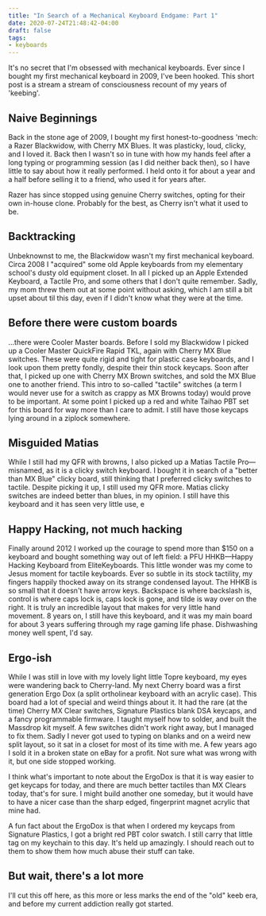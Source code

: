 ```yaml
---
title: "In Search of a Mechanical Keyboard Endgame: Part 1"
date: 2020-07-24T21:48:42-04:00
draft: false
tags:
- keyboards
---
```


It's no secret that I'm obsessed with mechanical keyboards. Ever since I bought my first mechanical keyboard in 2009, I've been hooked. This short post is a stream a stream of consciousness recount of my years of 'keebing'. 

## Naive Beginnings
Back in the stone age of 2009, I bought my first honest-to-goodness 'mech: a Razer Blackwidow, with Cherry MX Blues. It was plasticky, loud, clicky, and I loved it. Back then I wasn't so in tune with how my hands feel after a long typing or programming session (as I did neither back then), so I have little to say about how it really performed. I held onto it for about a year and a half before selling it to a friend, who used it for years after.

Razer has since stopped using genuine Cherry switches, opting for their own in-house clone. Probably for the best, as Cherry isn't what it used to be.

## Backtracking
Unbeknownst to me, the Blackwidow wasn't my first mechanical keyboard. Circa 2008 I "acquired" some old Apple keyboards from my elementary school's dusty old equipment closet. In all I picked up an Apple Extended Keyboard, a Tactile Pro, and some others that I don't quite remember. Sadly, my mom threw them out at some point without asking, which I am still a bit upset about til this day, even if I didn't know what they were at the time.

## Before there were custom boards
...there were Cooler Master boards. Before I sold my Blackwidow I picked up a Cooler Master QuickFire Rapid TKL, again with Cherry MX Blue switches. These were quite rigid and tight for plastic case keyboards, and I look upon them pretty fondly, despite their thin stock keycaps. Soon after that, I picked up one with Cherry MX Brown switches, and sold the MX Blue one to another friend. This intro to so-called "tactile" switches (a term I would never use for a switch as crappy as MX Browns today) would prove to be important. At some point I picked up a red and white Taihao PBT set for this board for way more than I care to admit. I still have those keycaps lying around in a ziplock somewhere.

## Misguided Matias
While I still had my QFR with browns, I also picked up a Matias Tactile Pro—misnamed, as it is a clicky switch keyboard. I bought it in search of a "better than MX Blue" clicky board, still thinking that I preferred clicky switches to tactile. Despite picking it up, I still used my QFR more. Matias clicky switches are indeed better than blues, in my opinion. I still have this keyboard and it has seen very little use, e

## Happy Hacking, not much hacking
Finally around 2012 I worked up the courage to spend more than $150 on a keyboard and bought something way out of left field: a PFU HHKB—Happy Hacking Keyboard from EliteKeyboards. This little wonder was my come to Jesus moment for tactile keyboards. Ever so subtle in its stock tactility, my fingers happily thocked away on its strange condensed layout. The HHKB is so small that it doesn't have arrow keys. Backspace is where backslash is, control is where caps lock is, caps lock is gone, and tilde is way over on the right. It is truly an incredible layout that makes for very little hand movement. 8 years on, I still have this keyboard, and it was my main board for about 3 years suffering through my rage gaming life phase. Dishwashing money well spent, I'd say.

## Ergo-ish
While I was still in love with my lovely light little Topre keyboard, my eyes were wandering back to Cherry-land. My next Cherry board was a first generation Ergo Dox (a split ortholinear keyboard with an acrylic case). This board had a lot of special and weird things about it. It had the rare (at the time) Cherry MX Clear switches, Signature Plastics blank DSA keycaps, and a fancy programmable firmware. I taught myself how to solder, and built the Massdrop kit myself. A few switches didn't work right away, but I managed to fix them. Sadly I never got used to typing on blanks and on a weird new split layout, so it sat in a closet for most of its time with me. A few years ago I sold it in a broken state on eBay for a profit. Not sure what was wrong with it, but one side stopped working.

I think what's important to note about the ErgoDox is that it is way easier to get keycaps for today, and there are much better tactiles than MX Clears today, that's for sure. I might build another one someday, but it would have to have a nicer case than the sharp edged, fingerprint magnet acrylic that mine had.

A fun fact about the ErgoDox is that when I ordered my keycaps from Signature Plastics, I got a bright red PBT color swatch. I still carry that little tag on my keychain to this day. It's held up amazingly. I should reach out to them to show them how much abuse their stuff can take.

## But wait, there's a lot more
I'll cut this off here, as this more or less marks the end of the "old" keeb era, and before my current addiction really got started.

